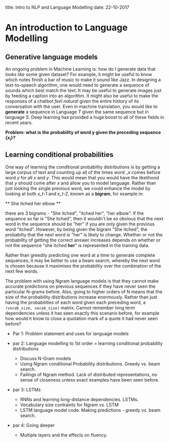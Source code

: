 title: Intro to NLP and Language Modelling
date: 22-10-2017

# An introduction to Language Modelling

## Generative language models
An ongoing problem in Machine Learning is: how do I generate data that _looks like_ some given dataset? For example, it might be useful to know which notes finish a bar of music to make it sound like Jazz. In designing a text-to-speech algorithm, one would need to generate a sequence of sounds which best match the text. It may be useful to generate images just by feeding a caption into an algorithm.  It might also be useful to make the responses of a chatbot _feel natural_ given the entire history of its conversation with the user. Even in machine translation, you would like to **generate** a sequence in Language $T$ given the same sequence but in language $S$. Deep learning has provided a huge boost to all of these fields in recent years.

**Problem: what is the probability of word y given the preceding sequence $\{x_i\}$?**
## Learning conditional probabilities
One way of learning the conditional probability distributions is by getting a large corpus of text and counting up all of the times word _x comes before word _y_ for all _x_ and _y_. This would mean that you would have the likelihood that _y_ should come after _x_ and allow you to model language. Rather than just looking the single previous word, we could enhance the model by looking at both _x_t-1_ and _x_t-2_, known as a **bigram**, for example in:

** She itched her elbow **

there are 3 bigrams - "She itched", "itched her", "her elbow". If the sequence so far is "She itched", then it wouldn't be so obvious that the next word in the sequence should be "her" if you are only given the previous word "itched". However, by being given the bigram "She itched", the probabilty that the next word is "her" is likely to change. Whether or not the probability of getting the correct answer increases depends on whether or not the sequence "she itched **her**" is represented in the training data.

Rather than greedily predicting one word at a time to generate complete sequences, it may be better to use a beam search, whereby the next word is chosen because it maximises the probability over the combination of the next few words.

The problem with using Ngram language models is that they cannot make accurate predictions on previous sequences if they have never seen the particular N-grams before. Also, going to higher orders of N means that the size of the probability distributions increase enormously. Rather than just having the probabilities of each word given each preceding word, a `(vocab_size, vocab_size)` matrix. Cannot remember long term dependencies unless it has seen exactly this scenario before, for example how would it know to close a quotation mark of a quote it had never seen before?


- Par 1: Problem statement and uses for language models

- par 2: Language modelling to 1st order = learning conditional probability distributions
    - Discuss N-Gram models
    - Using Ngram conditional Probability distributions. Greedy vs. beam search.
    - Failings of Ngram method. Lack of distributed representations, no sense of
    closeness unless exact examples have been seen before.

- par 3: LSTMs
    - RNNs and learning long-distance dependencies. LSTMs.
    - Vocabulary size contraints for Ngram vs. LSTM
    - LSTM language model code. Making predictions - greedy vs. beam search.

- par 4: Going deeper
    - Multiple layers and the effects on fluency.
